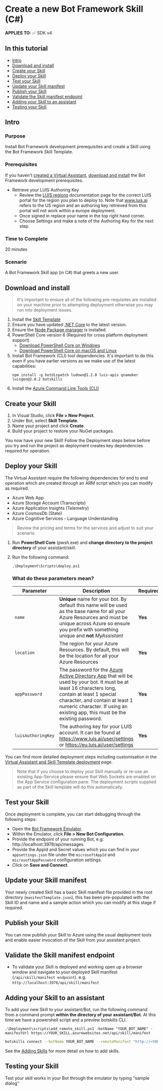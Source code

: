 # Create a new Bot Framework Skill (C#)

**APPLIES TO:** ✅ SDK v4

## In this tutorial
- [Intro](#intro)
- [Download and install](#download-and-install)
- [Create your Skill](#create-your-skill)
- [Deploy your Skill](#deploy-your-skill)
- [Test your Skill](#test-your-skill)
- [Update your Skill manifest](#update-your-skill-manifest)
- [Publish your Skill](#publish-your-skill)
- [Validate the Skill manifest endpoint](#validate-the-skill-manifest-endpoint)
- [Adding your Skill to an assistant](#adding-your-skill-to-an-assistant)
- [Testing your Skill](#testing-your-skill)

## Intro
### Purpose

Install Bot Framework development prerequisites and create a Skill using the Bot Framework Skill Template.

### Prerequisites

If you haven't [created a Virtual Assistant](./virtualassistant.md), [download and install](#download-and-install) the Bot Framework development prerequisites.

- Retrieve your LUIS Authoring Key
   - Review the [LUIS regions](https://docs.microsoft.com/en-us/azure/cognitive-services/luis/luis-reference-regions) documentation page for the correct LUIS portal for the region you plan to deploy to. Note that www.luis.ai refers to the US region and an authoring key retrieved from this portal will not work within a europe deployment. 
   - Once signed in replace your name in the top right hand corner.
   - Choose Settings and make a note of the Authoring Key for the next step.

### Time to Complete

20 minutes

### Scenario

A Bot Framework Skill app (in C#) that greets a new user.

## Download and install
> It's important to ensure all of the following pre-requisites are installed on your machine prior to attempting deployment otherwise you may run into deployment issues.

1. Install the [Skill Template](https://marketplace.visualstudio.com/items?itemName=BotBuilder.BotSkillTemplate)
2. Ensure you have updated [.NET Core](https://www.microsoft.com/net/download) to the latest version.  
3. Ensure the [Node Package manager](https://nodejs.org/en/) is installed.
4. PowerShell Core version 6 (Required for cross platform deployment support)
   * [Download PowerShell Core on Windows](https://aka.ms/getps6-windows)
   * [Download PowerShell Core on macOS and Linux](https://aka.ms/getps6-linux)
5. Install  Bot Framework (CLI) tool dependencies. It's important to do this even if you have earlier versions as we make use of the latest capabilities: 
   ```
   npm install -g botdispatch ludown@1.2.0 luis-apis qnamaker luisgen@2.0.2 botskills
   ```
6. Install the [Azure Command Line Tools (CLI)](https://docs.microsoft.com/en-us/cli/azure/install-azure-cli-windows?view=azure-cli-latest)

## Create your Skill

1. In Visual Studio, click **File > New Project**.
2. Under Bot, select **Skill Template**.
3. Name your project and click **Create**.
4.  Build your project to restore your NuGet packages.

You now have your new Skill! Follow the Deployment steps below before you try and run the project as deployment creates key dependencies required for operation.

## Deploy your Skill

The Virtual Assistant require the following dependencies for end to end operation which are created through an ARM script which you can modify as required.

- Azure Web App
- Azure Storage Account (Transcripts)
- Azure Application Insights (Telemetry)
- Azure CosmosDb (State)
- Azure Cognitive Services - Language Understanding

> Review the pricing and terms for the services and adjust to suit your scenario.

1. Run **PowerShell Core** (pwsh.exe) and **change directory to the project directory** of your assistant/skill.
2. Run the following command:
    ```shell
    .\Deployment\Scripts\deploy.ps1
    ```

    ### What do these parameters mean?

    Parameter | Description | Required
    --------- | ----------- | --------
    `name` | **Unique** name for your bot. By default this name will be used as the base name for all your Azure Resources and must be unique across Azure so ensure you prefix with something unique and **not** *MyAssistant* | **Yes**
    `location` | The region for your Azure Resources. By default, this will be the location for all your Azure Resources | **Yes**
    `appPassword` | The password for the [Azure Active Directory App](https://ms.portal.azure.com/#blade/Microsoft_AAD_IAM/ActiveDirectoryMenuBlade/Overview) that will be used by your bot. It must be at least 16 characters long, contain at least 1 special character, and contain at least 1 numeric character. If using an existing app, this must be the existing password. | **Yes**
    `luisAuthoringKey` | The authoring key for your LUIS account. It can be found at https://www.luis.ai/user/settings or https://eu.luis.ai/user/settings | **Yes**

You can find more detailed deployment steps including customisation in the [Virtual Assistant and Skill Template deployment](/docs/tutorials/assistantandskilldeploymentsteps.md) page.

> Note that if you choose to deploy your Skill manually or re-use an existing App-Service please ensure that Web Sockets are enabled on the App Service configuration pane. The deployment scripts supplied as part of the Skill template will do this automatically.

## Test your Skill

Once deployment is complete, you can start debugging through the following steps:
- Open the [Bot Framework Emulator](https://github.com/Microsoft/BotFramework-Emulator). 
- Within the Emulator, click **File > New Bot Configuration**.
- Provide the endpoint of your running Bot, e.g: http://localhost:3978/api/messages
- Provide the AppId and Secret values which you can find in your `appsettings.json` file under the `microsoftAppId` and `microsoftAppPassword` configuration settings.
- Click on **Save and Connect**.

## Update your Skill manifest

Your newly created Skill has a basic Skill manifest file provided in the root directory (`manifestTemplate.json`), this has been pre-populated with the Skill ID and name and a sample action which you can modify at this stage if required.

## Publish your Skill

You can now publish your Skill to Azure using the usual deployment tools and enable easier invocation of the Skill from your assistant project.

## Validate the Skill manifest endpoint

- To validate your Skill is deployed and working open up a browser window and navigate to your deployed Skill manifest (`/api/skill/manifest endpoint`). e.g.  `http://localhost:3978/api/skill/manifest`

## Adding your Skill to an assistant

To add your new Skill to your assistant/Bot, run the following command from a command prompt **within the directory of your assistant/Bot**. At this time we have a powershell script and a preview botskills CLI.

``
.\Deployment\scripts\add_remote_skill.ps1 -botName "YOUR_BOT_NAME" -manifestUrl https://YOUR_SKILL.azurewebsites.net/api/skill/manifest
``

```bash
botskills connect --botName YOUR_BOT_NAME --remoteManifest "http://<YOUR_SKILL_MANIFEST>.azurewebsites.net/api/skill/manifest" --luisFolder "<YOUR-SKILL_PATH>\Deployment\Resources\LU\en\" --cs 
```

See the [Adding Skills](/docs/advanced/skills/addingskills.md) for more detail on how to add skills.

## Testing your Skill

Test your skill works in your Bot through the emulator by typing "sample dialog"